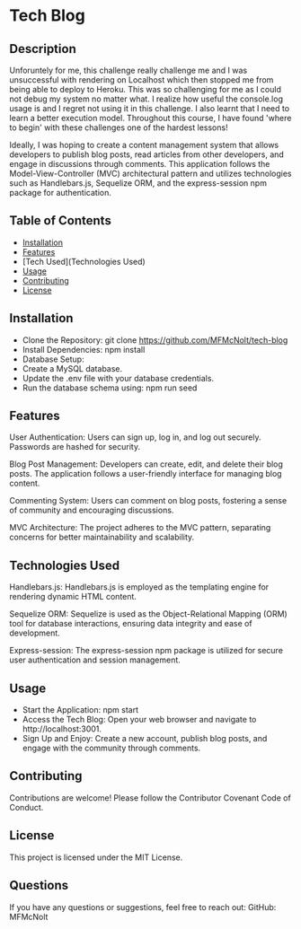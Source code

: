 # Tech Blog

## Description

Unforuntely for me, this challenge really challenge me and I was unsuccessful with rendering on Localhost which then stopped me from being able to deploy to Heroku. This was so challenging for me as I could not debug my system no matter what. I realize how useful the console.log usage is and I regret not using it in this challenge. I also learnt that I need to learn a better execution model. Throughout this course, I have found 'where to begin' with these challenges one of the hardest lessons!

Ideally, I was hoping to create a content management system that allows developers to publish blog posts, read articles from other developers, and engage in discussions through comments. This application follows the Model-View-Controller (MVC) architectural pattern and utilizes technologies such as Handlebars.js, Sequelize ORM, and the express-session npm package for authentication.

## Table of Contents
- [Installation](Installation)
- [Features](Features)
- [Tech Used](Technologies Used)
- [Usage](Usage)
- [Contributing](Contributing)
- [License](License)

## Installation
- Clone the Repository: git clone https://github.com/MFMcNolt/tech-blog
- Install Dependencies:  npm install
- Database Setup:
- Create a MySQL database.
- Update the .env file with your database credentials.
- Run the database schema using: npm run seed

## Features
User Authentication:
Users can sign up, log in, and log out securely. Passwords are hashed for security.

Blog Post Management:
Developers can create, edit, and delete their blog posts. The application follows a user-friendly interface for managing blog content.

Commenting System:
Users can comment on blog posts, fostering a sense of community and encouraging discussions.

MVC Architecture:
The project adheres to the MVC pattern, separating concerns for better maintainability and scalability.

## Technologies Used
Handlebars.js:
Handlebars.js is employed as the templating engine for rendering dynamic HTML content.

Sequelize ORM:
Sequelize is used as the Object-Relational Mapping (ORM) tool for database interactions, ensuring data integrity and ease of development.

Express-session:
The express-session npm package is utilized for secure user authentication and session management.

## Usage
- Start the Application: npm start
- Access the Tech Blog: Open your web browser and navigate to http://localhost:3001.
- Sign Up and Enjoy: Create a new account, publish blog posts, and engage with the community through comments.

## Contributing
Contributions are welcome! Please follow the Contributor Covenant Code of Conduct.

## License
This project is licensed under the MIT License.

## Questions
If you have any questions or suggestions, feel free to reach out:
    GitHub: MFMcNolt
